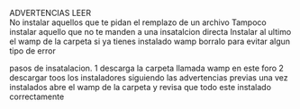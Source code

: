 ADVERTENCIAS LEER  
No instalar aquellos que te pidan el remplazo de un archivo 
Tampoco instalar aquello que no te manden a una insatalcion directa
Instalar al ultimo el wamp de la carpeta
si ya tienes instalado wamp borralo para evitar algun tipo de error

pasos de insatalacion.
1 descarga la carpeta llamada wamp en este foro
2 descargar toos los instaladores siguiendo las advertencias previas
una vez instalados abre el wamp de la carpeta y revisa que todo este instalado correctamente 



